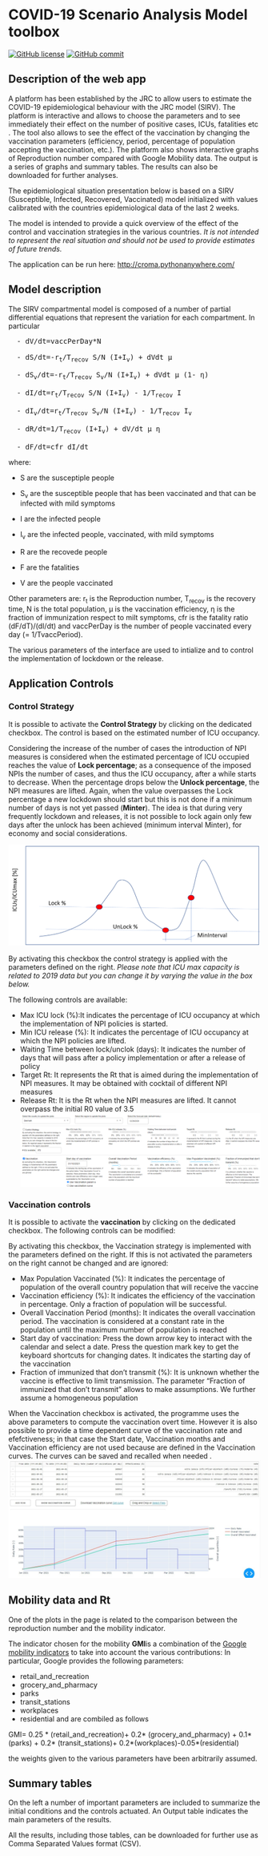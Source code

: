 
# COVID-19 Scenario Analysis Model toolbox 


[![GitHub license](https://img.shields.io/badge/License-Creative%20Commons%20Attribution%204.0%20International-blue)](https://github.com/ec-jrc/COVID-19/blob/master/LICENSE)
[![GitHub commit](https://img.shields.io/github/last-commit/ec-jrc/COVID-19)](https://github.com/ec-jrc/COVID-19/commits/master)

## Description of the web app
A platform has been established by the JRC to allow users to estimate the COVID-19 epidemiological behaviour with the JRC model (SIRV).  The platform is interactive and allows to choose the parameters and to see immediately their effect on the number of positive cases, ICUs, fatalities etc . The tool also allows to see the effect of the vaccination by changing the vaccination parameters (efficiency, period, percentage of population accepting the vaccination, etc.).  The platform also shows interactive graphs of Reproduction number compared with Google Mobility data. The output is a series of graphs and summary tables. The results can also be downloaded for further analyses. 

The epidemiological situation presentation below is based on a SIRV (Susceptible, Infected, Recovered, Vaccinated) model initialized with values calibrated with the countries epidemiological data of the last 2 weeks.

The model is intended to provide a quick overview of the effect of the control and vaccination strategies in the various countries. *It is not intended to represent the real situation and should not be used to provide estimates of future trends.*

The application can be run here:  http://croma.pythonanywhere.com/


## Model description
The SIRV compartmental model is composed of a number of partial differential equations that represent the variation for each compartment.  In particular
<pre>
  - dV/dt=vaccPerDay*N
  
  - dS/dt=-r<sub>t</sub>/T<sub>recov</sub> S/N (I+I<sub>v</sub>) + dVdt &mu;
  
  - dS<sub>v</sub>/dt=-r<sub>t</sub>/T<sub>recov</sub> S<sub>v</sub>/N (I+I<sub>v</sub>) + dVdt &mu; (1- &eta;)
  
  - dI/dt=r<sub>t</sub>/T<sub>recov</sub> S/N (I+I<sub>v</sub>) - 1/T<sub>recov</sub> I
  
  - dI<sub>v</sub>/dt=r<sub>t</sub>/T<sub>recov</sub> S<sub>v</sub>/N (I+I<sub>v</sub>) - 1/T<sub>recov</sub> I<sub>v</sub>
  
  - dR/dt=1/T<sub>recov</sub> (I+I<sub>v</sub>) + dV/dt &mu; &eta;
  
  - dF/dt=cfr dI/dt
</pre>
where:

  - S are the susceptiple people

  - S<sub>v</sub> are the susceptible people that has been vaccinated and that can be infected with mild symptoms

  - I are the infected people

  - I<sub>v</sub> are the infected people, vaccinated, with mild symptoms

  - R are the recovede people

  - F are the fatalities
  
  - V are the people vaccinated
  
 Other parameters are: r<sub>t</sub> is the Reproduction number, T<sub>recov</sub> is the recovery time, N is the total population, &mu; is the vaccination efficiency, &eta; is the fraction of immunization respect to milt symptoms, cfr is the fatality ratio (dF/dT)/(dI/dt) and vaccPerDay is the number of people vaccinated every day (= 1/TvaccPeriod).

The various parameters of the interface are used to intialize and to control the implementation of lockdown or the release.

## Application Controls
### Control Strategy
It is possible to activate the <b>Control Strategy</b> by clicking on the dedicated checkbox.  The control is based on the estimated number of ICU occupancy.

Considering the increase of the number of cases the introduction of NPI measures is considered when the estimated percentage of ICU occupied reaches the value of <b>Lock percentage</b>; as a consequence of the imposed NPIs the number of cases, and thus the ICU occupancy, after a while starts to decrease. When the percentage drops below the <b>Unlock percentage</b>, the NPI measures are lifted. Again, when the value overpasses the Lock percentage a new lockdown should start but this is not done if a minimum number of days is not yet passed (<b>Minter</b>). The idea is that during very frequently lockdown and releases, it is not possible to lock again only few days after the unlock has been achieved (minimum interval Minter), for economy and social considerations.

<p float="center">
  <img src="https://github.com/annunal/COVID-19/blob/master/Modelling%20Scenarios/toolbox/controlCurve.PNG" width="600" />
</p>



By activating this checkbox the control strategy is applied with the parameters defined on the right. *Please note that ICU max capacity is related to 2019 data but you can change it by varying the value in the box below.*

The following controls are available:

- Max ICU lock (%):It indicates the percentage of ICU occupancy at which the implementation of NPI policies is started.
- Min ICU release (%): It indicates the percentage of ICU occupancy at which the NPI policies are lifted.
- Waiting Time between lock/unclok (days): It indicates the number of days that will pass after a policy implementation or after a release of policy
- Target Rt: It represents the Rt that is aimed during the implementation of NPI measures. It may be obtained with cocktail of different NPI measures
- Release Rt: It is the Rt when the NPI measures are lifted. It cannot overpass the initial R0 value of 3.5
![Controls](https://github.com/annunal/COVID-19/blob/master/Modelling%20Scenarios/toolbox/Controls.png)

### Vaccination controls
It is possible to activate the <b>vaccination</b> by clicking on the dedicated checkbox.  The following controls can be modified:

By activating this checkbox, the Vaccination strategy is implemented with the parameters defined on the right. If this is not activated the parameters on the right cannot be changed and are ignored:

- Max Population Vaccinated (%): It indicates the percentage of population of the overall country population that will receive the vaccine
- Vaccination efficiency (%): It indicates the efficiency of the vaccination in percentage. Only a fraction of population will be successful.
- Overall Vaccination Period (months): It indicates the overall vaccination period. The vaccination is considered at a constant rate in the population until the maximum number of population is reached
- Start day of vaccination: Press the down arrow key to interact with the calendar and select a date. Press the question mark key to get the keyboard shortcuts for changing dates. It indicates the starting day of the vaccination
- Fraction of immunized that don’t transmit (%): It is unknown whether the vaccine is effective to limit transmission. The parameter “Fraction of immunized that don’t transmit” allows to make assumptions. We further assume a homogeneous population

When the Vaccination checkbox is activated, the programme uses the above parameters to compute the vaccination overt time. However it is also possible to provide a time dependent curve of the vaccination rate and efefctiveness; in that case the Start date, Vaccination months and Vaccination efficiency are not used because are defined in the Vaccination curves. The curves can be saved and recalled when needed .
![Vaccination curve example](https://github.com/annunal/COVID-19/blob/master/Modelling%20Scenarios/toolbox/vaccCurve.png)

## Mobility data and Rt
One of the plots in the page is related to the comparison between the reproduction number and the mobility indicator. 

The indicator chosen for the mobility <b>GMI</b>is a combination of the [Google mobility indicators](https://www.google.com/covid19/mobility/) to take into account the various contributions: In particular, Google provides the following parameters:
- retail_and_recreation
- grocery_and_pharmacy
- parks
- transit_stations
- workplaces
- residential
and are combiled as follows

GMI= 0.25 * (retail_and_recreation)+ 0.2* (grocery_and_pharmacy) + 0.1*(parks) + 0.2* (transit_stations)+ 0.2*(workplaces)-0.05*(residential)

the weights given to the various parameters have been arbitrarily assumed. 

## Summary tables
On the left a number of important parameters are included to summarize the initial conditions and the controls actuated.  An Output table indicates the main parameters of the results.

All the results, including those tables, can be downloaded for further use as Comma Separated Values format (CSV). 
